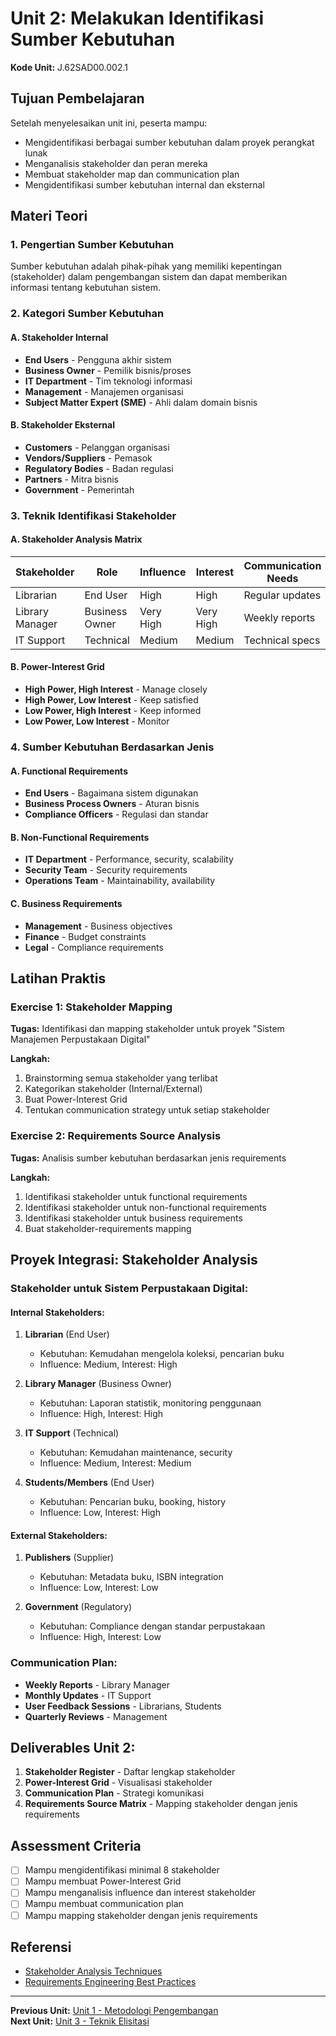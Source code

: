 # Unit 2: Melakukan Identifikasi Sumber Kebutuhan
**Kode Unit:** J.62SAD00.002.1

## Tujuan Pembelajaran
Setelah menyelesaikan unit ini, peserta mampu:
- Mengidentifikasi berbagai sumber kebutuhan dalam proyek perangkat lunak
- Menganalisis stakeholder dan peran mereka
- Membuat stakeholder map dan communication plan
- Mengidentifikasi sumber kebutuhan internal dan eksternal

## Materi Teori

### 1. Pengertian Sumber Kebutuhan
Sumber kebutuhan adalah pihak-pihak yang memiliki kepentingan (stakeholder) dalam pengembangan sistem dan dapat memberikan informasi tentang kebutuhan sistem.

### 2. Kategori Sumber Kebutuhan

#### A. Stakeholder Internal
- **End Users** - Pengguna akhir sistem
- **Business Owner** - Pemilik bisnis/proses
- **IT Department** - Tim teknologi informasi
- **Management** - Manajemen organisasi
- **Subject Matter Expert (SME)** - Ahli dalam domain bisnis

#### B. Stakeholder Eksternal
- **Customers** - Pelanggan organisasi
- **Vendors/Suppliers** - Pemasok
- **Regulatory Bodies** - Badan regulasi
- **Partners** - Mitra bisnis
- **Government** - Pemerintah

### 3. Teknik Identifikasi Stakeholder

#### A. Stakeholder Analysis Matrix
| Stakeholder | Role | Influence | Interest | Communication Needs |
|-------------|------|-----------|----------|-------------------|
| Librarian | End User | High | High | Regular updates |
| Library Manager | Business Owner | Very High | Very High | Weekly reports |
| IT Support | Technical | Medium | Medium | Technical specs |

#### B. Power-Interest Grid
- **High Power, High Interest** - Manage closely
- **High Power, Low Interest** - Keep satisfied
- **Low Power, High Interest** - Keep informed
- **Low Power, Low Interest** - Monitor

### 4. Sumber Kebutuhan Berdasarkan Jenis

#### A. Functional Requirements
- **End Users** - Bagaimana sistem digunakan
- **Business Process Owners** - Aturan bisnis
- **Compliance Officers** - Regulasi dan standar

#### B. Non-Functional Requirements
- **IT Department** - Performance, security, scalability
- **Security Team** - Security requirements
- **Operations Team** - Maintainability, availability

#### C. Business Requirements
- **Management** - Business objectives
- **Finance** - Budget constraints
- **Legal** - Compliance requirements

## Latihan Praktis

### Exercise 1: Stakeholder Mapping
**Tugas:** Identifikasi dan mapping stakeholder untuk proyek "Sistem Manajemen Perpustakaan Digital"

**Langkah:**
1. Brainstorming semua stakeholder yang terlibat
2. Kategorikan stakeholder (Internal/External)
3. Buat Power-Interest Grid
4. Tentukan communication strategy untuk setiap stakeholder

### Exercise 2: Requirements Source Analysis
**Tugas:** Analisis sumber kebutuhan berdasarkan jenis requirements

**Langkah:**
1. Identifikasi stakeholder untuk functional requirements
2. Identifikasi stakeholder untuk non-functional requirements
3. Identifikasi stakeholder untuk business requirements
4. Buat stakeholder-requirements mapping

## Proyek Integrasi: Stakeholder Analysis

### Stakeholder untuk Sistem Perpustakaan Digital:

#### Internal Stakeholders:
1. **Librarian** (End User)
   - Kebutuhan: Kemudahan mengelola koleksi, pencarian buku
   - Influence: Medium, Interest: High

2. **Library Manager** (Business Owner)
   - Kebutuhan: Laporan statistik, monitoring penggunaan
   - Influence: High, Interest: High

3. **IT Support** (Technical)
   - Kebutuhan: Kemudahan maintenance, security
   - Influence: Medium, Interest: Medium

4. **Students/Members** (End User)
   - Kebutuhan: Pencarian buku, booking, history
   - Influence: Low, Interest: High

#### External Stakeholders:
1. **Publishers** (Supplier)
   - Kebutuhan: Metadata buku, ISBN integration
   - Influence: Low, Interest: Low

2. **Government** (Regulatory)
   - Kebutuhan: Compliance dengan standar perpustakaan
   - Influence: High, Interest: Low

### Communication Plan:
- **Weekly Reports** - Library Manager
- **Monthly Updates** - IT Support
- **User Feedback Sessions** - Librarians, Students
- **Quarterly Reviews** - Management

## Deliverables Unit 2:
1. **Stakeholder Register** - Daftar lengkap stakeholder
2. **Power-Interest Grid** - Visualisasi stakeholder
3. **Communication Plan** - Strategi komunikasi
4. **Requirements Source Matrix** - Mapping stakeholder dengan jenis requirements

## Assessment Criteria
- [ ] Mampu mengidentifikasi minimal 8 stakeholder
- [ ] Mampu membuat Power-Interest Grid
- [ ] Mampu menganalisis influence dan interest stakeholder
- [ ] Mampu membuat communication plan
- [ ] Mampu mapping stakeholder dengan jenis requirements

## Referensi
- [Stakeholder Analysis Techniques](https://www.pmi.org/learning/library/stakeholder-analysis-project-success-6080)
- [Requirements Engineering Best Practices](https://www.ireb.org/)

---
**Previous Unit:** [Unit 1 - Metodologi Pengembangan](../modules/unit-01-metodologi-pengembangan.md)  
**Next Unit:** [Unit 3 - Teknik Elisitasi](../modules/unit-03-teknik-elisitasi.md)




